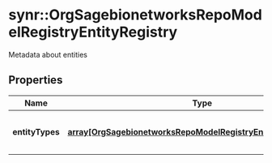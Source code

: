 # synr::OrgSagebionetworksRepoModelRegistryEntityRegistry

Metadata about entities

## Properties
Name | Type | Description | Notes
------------ | ------------- | ------------- | -------------
**entityTypes** | [**array[OrgSagebionetworksRepoModelRegistryEntityTypeMetadata]**](org.sagebionetworks.repo.model.registry.EntityTypeMetadata.md) | The full path of the entity schema. | [optional] 


